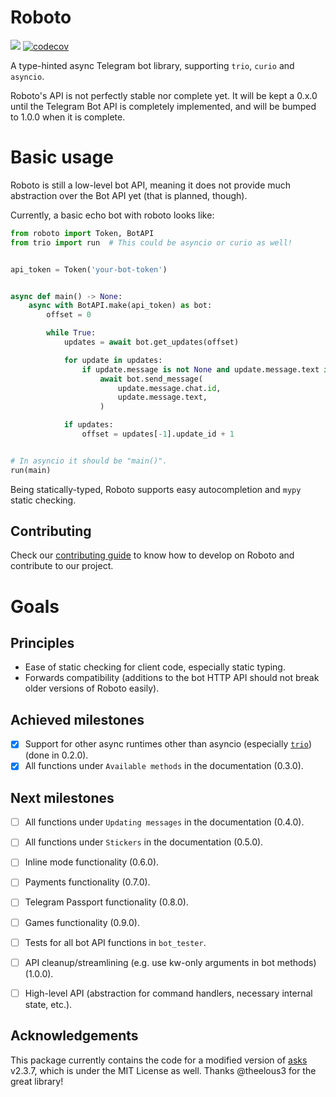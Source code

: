Roboto
======

![](https://github.com/tarcisioe/roboto/workflows/CI/badge.svg)
[![codecov](https://codecov.io/gh/tarcisioe/roboto/branch/master/graph/badge.svg)](https://codecov.io/gh/tarcisioe/roboto)

A type-hinted async Telegram bot library, supporting `trio`, `curio` and `asyncio`.

Roboto's API is not perfectly stable nor complete yet. It will be kept a 0.x.0
until the Telegram Bot API is completely implemented, and will be bumped to
1.0.0 when it is complete.


Basic usage
===========

Roboto is still a low-level bot API, meaning it does not provide much
abstraction over the Bot API yet (that is planned, though).

Currently, a basic echo bot with roboto looks like:

```python
from roboto import Token, BotAPI
from trio import run  # This could be asyncio or curio as well!


api_token = Token('your-bot-token')


async def main() -> None:
    async with BotAPI.make(api_token) as bot:
        offset = 0

        while True:
            updates = await bot.get_updates(offset)

            for update in updates:
                if update.message is not None and update.message.text is not None:
                    await bot.send_message(
                        update.message.chat.id,
                        update.message.text,
                    )

            if updates:
                offset = updates[-1].update_id + 1


# In asyncio it should be "main()".
run(main)
```

Being statically-typed, Roboto supports easy autocompletion and `mypy` static
checking.


Contributing
------------

Check our [contributing guide](CONTRIBUTING.md) to know how to develop on
Roboto and contribute to our project.


Goals
=====

Principles
----------

- Ease of static checking for client code, especially static typing.
- Forwards compatibility (additions to the bot HTTP API should not break older
  versions of Roboto easily).

Achieved milestones
-------------------
- [X] Support for other async runtimes other than asyncio (especially
      [`trio`](https://github.com/python-trio/trio)) (done in 0.2.0).
- [X] All functions under `Available methods` in the documentation (0.3.0).

Next milestones
---------------

- [ ] All functions under `Updating messages` in the documentation (0.4.0).
- [ ] All functions under `Stickers` in the documentation (0.5.0).
- [ ] Inline mode functionality (0.6.0).
- [ ] Payments functionality (0.7.0).
- [ ] Telegram Passport functionality (0.8.0).
- [ ] Games functionality (0.9.0).
- [ ] Tests for all bot API functions in `bot_tester`.
- [ ] API cleanup/streamlining (e.g. use kw-only arguments in bot methods) (1.0.0).
- [ ] High-level API (abstraction for command handlers, necessary internal
      state, etc.).


Acknowledgements
----------------

This package currently contains the code for a modified version of
[asks](https://github.com/theelous3/asks) v2.3.7, which is under the MIT License as
well. Thanks @theelous3 for the great library!
